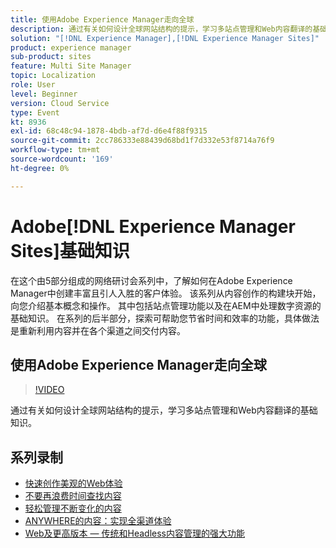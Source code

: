 ```yaml
---
title: 使用Adobe Experience Manager走向全球
description: 通过有关如何设计全球网站结构的提示，学习多站点管理和Web内容翻译的基础知识。
solution: "[!DNL Experience Manager],[!DNL Experience Manager Sites]"
product: experience manager
sub-product: sites
feature: Multi Site Manager
topic: Localization
role: User
level: Beginner
version: Cloud Service
type: Event
kt: 8936
exl-id: 68c48c94-1878-4bdb-af7d-d6e4f88f9315
source-git-commit: 2cc786333e88439d68bd1f7d332e53f8714a76f9
workflow-type: tm+mt
source-wordcount: '169'
ht-degree: 0%

---
```


# Adobe[!DNL Experience Manager Sites]基础知识

在这个由5部分组成的网络研讨会系列中，了解如何在Adobe Experience Manager中创建丰富且引人入胜的客户体验。 该系列从内容创作的构建块开始，向您介绍基本概念和操作。 其中包括站点管理功能以及在AEM中处理数字资源的基础知识。 在系列的后半部分，探索可帮助您节省时间和效率的功能，具体做法是重新利用内容并在各个渠道之间交付内容。

## 使用Adobe Experience Manager走向全球

>[!VIDEO](https://video.tv.adobe.com/v/336981/?quality=12&learn=on&hidetitle=true)

通过有关如何设计全球网站结构的提示，学习多站点管理和Web内容翻译的基础知识。

## 系列录制

* [快速创作美观的Web体验](authoring-fundamentals.md)
* [不要再浪费时间查找内容](media-library-administration.md)
* [轻松管理不断变化的内容](collaboration-tools.md)
* [ANYWHERE的内容：实现全渠道体验](omnichannel-experiences.md)
* [Web及更高版本 — 传统和Headless内容管理的强大功能](traditional-headless-content-management.md)
